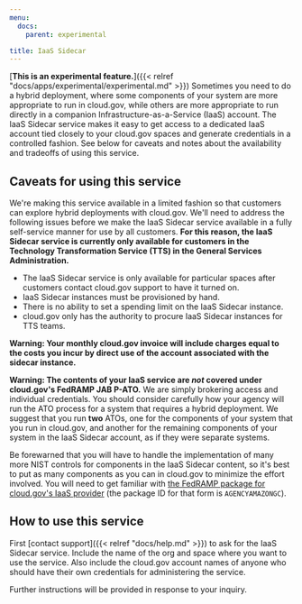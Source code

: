 ```yaml
---
menu:
  docs:
    parent: experimental

title: IaaS Sidecar
---
```


[**This is an experimental feature.**]({{< relref "docs/apps/experimental/experimental.md" >}}) Sometimes you need to do a hybrid deployment, where some components of your system are more appropriate to run in cloud.gov, while others are more appropriate to run directly in a companion Infrastructure-as-a-Service (IaaS) account. The IaaS Sidecar service makes it easy to get access to a dedicated IaaS account tied closely to your cloud.gov spaces and generate credentials in a controlled fashion. See below for caveats and notes about the availability and tradeoffs of using this service.

## Caveats for using this service
We're making this service available in a limited fashion so that customers can explore hybrid deployments with cloud.gov. We'll need to address the following issues before we make the IaaS Sidecar service available in a fully self-service manner for use by all customers. **For this reason, the IaaS Sidecar service is currently only available for customers in the Technology Transformation Service (TTS) in the General Services Administration.**

* The IaaS Sidecar service is only available for particular spaces after customers contact cloud.gov support to have it turned on.
* IaaS Sidecar instances must be provisioned by hand.
* There is no ability to set a spending limit on the IaaS Sidecar instance.
* cloud.gov only has the authority to procure IaaS Sidecar instances for TTS teams.

**Warning: Your monthly cloud.gov invoice will include charges equal to the costs you incur by direct use of the account associated with the sidecar instance.**

**Warning: The contents of your IaaS service are _not_ covered under cloud.gov's FedRAMP JAB P-ATO.** We are simply brokering access and individual credentials. You should consider carefully how your agency will run the ATO process for a system that requires a hybrid deployment. We suggest that you run **two** ATOs, one for the components of your system that you run in cloud.gov, and another for the remaining components of your system in the IaaS Sidecar account, as if they were separate systems. 

Be forewarned that you will have to handle the implementation of many more NIST controls for components in the IaaS Sidecar content, so it's best to put as many components as you can in cloud.gov to minimize the effort involved. You will need to get familiar with [the FedRAMP package for cloud.gov's IaaS provider](https://s3.amazonaws.com/sitesusa/wp-content/uploads/sites/482/2015/03/FedRAMP-Package-Request-Form_V4_06192014.pdf) (the package ID for that form is `AGENCYAMAZONGC`).


## How to use this service

First [contact support]({{< relref "docs/help.md" >}}) to ask for the IaaS Sidecar service. Include the name of the org and space where you want to use the service. Also include the cloud.gov account names of anyone who should have their own credentials for administering the service.

Further instructions will be provided in response to your inquiry.
